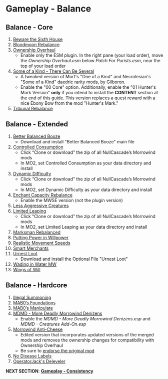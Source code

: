 # Gameplay - Balance

## Balance - Core
1. [Beware the Sixth House](https://www.nexusmods.com/morrowind/mods/46036?)
1. [Bloodmoon Rebalance](https://www.nexusmods.com/morrowind/mods/45714?)
1. [Ownership Overhaul](https://www.nexusmods.com/morrowind/mods/48051?)
	- Enable only the ESM plugin. In the right pane (your load order), move the *Ownership Overhaul.esm* below *Patch For Purists.esm*, near the top of your load order
1. [Some of a Kind - There Can Be Several](https://mega.nz/file/nghzkaTb#eTPvgPDimlIauXtrsbeK9T7qPnr8RW3Znl5dlz75aw8)
	- A tweaked version of Mort's "One of a Kind" and Necrolesian's "Some of a Kind" daedric rarity mods, by Gilboron.
	- Enable the "00 Core" option. Additionally, enable the "01 Hunter's Mark Version" **only** if you intend to install the **CONTENT** section at the end of this guide. This version replaces a quest reward with a nice Ebony Bow from the mod "Hunter's Mark."
1. [Tribunal Rebalance](https://www.nexusmods.com/morrowind/mods/45713?)

## Balance - Extended
1. [Better Balanced Booze](https://www.nexusmods.com/morrowind/mods/45844?)
	- Download and install "Better Balanced Booze" main file
1. [Controlled Consumption](https://github.com/NullCascade/morrowind-mods)
	- Click “Clone or download” the zip of all NullCascade’s Morrowind mods
	- In MO2, set Controlled Consumption as your data directory and install
1. [Dynamic Difficulty](https://github.com/NullCascade/morrowind-mods)
	- Click “Clone or download” the zip of all NullCascade’s Morrowind mods
	- In MO2, set Dynamic Difficulty as your data directory and install
1. [Enchant Capacity Rebalance](https://www.nexusmods.com/morrowind/mods/48742?)
	- Enable the MWSE version (not the plugin version)
1. [Less Aggressive Creatures](https://www.nexusmods.com/morrowind/mods/48292?)
1. [Limited Leaping](https://github.com/NullCascade/morrowind-mods)
	- Click “Clone or download” the zip of all NullCascade’s Morrowind mods
	- In MO2, set Limited Leaping as your data directory and install
1. [Marksman Rebalanced](https://www.nexusmods.com/morrowind/mods/46715?)
1. [Putting Power in Willpower](https://www.nexusmods.com/morrowind/mods/45742?)
1. [Realistic Movement Speeds](https://www.nexusmods.com/morrowind/mods/46248?)
1. [Smart Merchants](https://www.nexusmods.com/morrowind/mods/47787?)
1. [Urnest Loot](https://www.nexusmods.com/morrowind/mods/45616?)
	- Download and install the Optional File "Urnest Loot"	
1. [Wading in Water MW](https://www.nexusmods.com/morrowind/mods/48783?)
1. [Wings of Will](https://www.nexusmods.com/morrowind/mods/46626?)

## Balance - Hardcore
1. [Illegal Summoning](https://www.nexusmods.com/morrowind/mods/47105?)
1. [MAB0’s Foundations](https://www.nexusmods.com/morrowind/mods/47244?)
1. [MAB0’s Manipulate](https://www.nexusmods.com/morrowind/mods/47222?)
1. [MDMD - More Deadly Morrowind Denizens](https://www.nexusmods.com/morrowind/mods/48745)
	- Enable the *MDMD - More Deadly Morrowind Denizens.esp* and *MDMD - Creatures Add-On.esp*
1. [Morrowind Anti-Cheese](https://mega.nz/file/T5REhSRR#ovyKXC-0H9Z9Sa2c9Apw3FBe-8maOYs4rZPSph5u638)
	- Edited version that incorporates updated versions of the merged mods and removes the ownership changes for compatibility with Ownership Overhaul	
	- Be sure to [endorse the original mod](https://www.nexusmods.com/morrowind/mods/47305?)
1. [No Disease Labels](https://www.nexusmods.com/morrowind/mods/48295?)
1. [OperatorJack's Deleveler](https://www.nexusmods.com/morrowind/mods/47897?)


**NEXT SECTION**:
[**Gameplay - Consistency**](https://github.com/doublemoulinet/Morrowind-Modular-Mod-Guide/blob/master/CONSISTENCY.md)